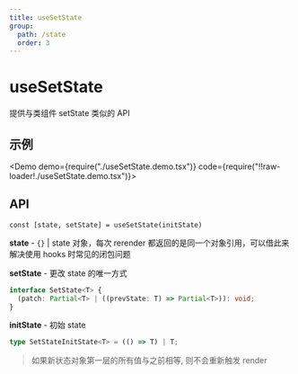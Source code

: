 ```yaml
---
title: useSetState
group:
  path: /state
  order: 3
---
```


# useSetState

提供与类组件 setState 类似的 API

## 示例

<Demo demo={require("./useSetState.demo.tsx")} code={require("!!raw-loader!./useSetState.demo.tsx")}></Demo>

## API

`const [state, setState] = useSetState(initState)`

**state** - `{}` | state 对象，每次 rerender 都返回的是同一个对象引用，可以借此来解决使用 hooks 时常见的闭包问题

**setState** - 更改 state 的唯一方式

```ts
interface SetState<T> {
  (patch: Partial<T> | ((prevState: T) => Partial<T>)): void;
}
```

**initState** - 初始 state

```ts
type SetStateInitState<T> = (() => T) | T;
```

> 如果新状态对象第一层的所有值与之前相等, 则不会重新触发 render
